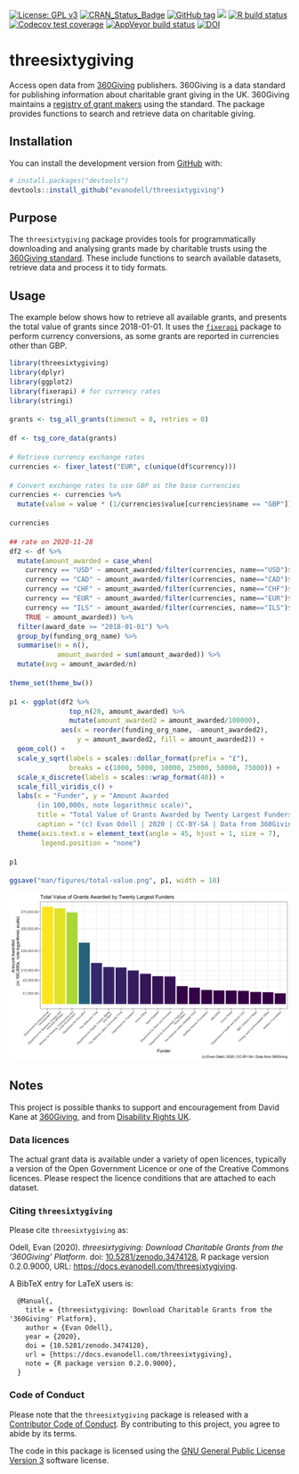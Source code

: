 
<!-- README.md is generated from README.Rmd. Please edit that file -->
<!-- badges: start -->

[![License: GPL
v3](https://img.shields.io/badge/License-GPLv3-blue.svg)](https://www.gnu.org/licenses/gpl-3.0)
[![CRAN\_Status\_Badge](https://www.r-pkg.org/badges/version/threesixtygiving)](https://cran.r-project.org/package=threesixtygiving)
[![GitHub
tag](https://img.shields.io/github/tag/evanodell/threesixtygiving.svg)](https://github.com/evanodell/threesixtygiving)
[![](https://cranlogs.r-pkg.org/badges/grand-total/threesixtygiving)](https://dgrtwo.shinyapps.io/cranview/)
[![R build
status](https://github.com/evanodell/threesixtygiving/workflows/R-CMD-check/badge.svg)](https://github.com/evanodell/threesixtygiving/actions)
[![Codecov test
coverage](https://codecov.io/gh/evanodell/threesixtygiving/branch/master/graph/badge.svg)](https://codecov.io/gh/evanodell/threesixtygiving?branch=master)
[![AppVeyor build
status](https://ci.appveyor.com/api/projects/status/github/evanodell/threesixtygiving?branch=master&svg=true)](https://ci.appveyor.com/project/evanodell/threesixtygiving)
[![DOI](https://zenodo.org/badge/195080045.svg)](https://zenodo.org/badge/latestdoi/195080045)
<!-- badges: end -->

# threesixtygiving

Access open data from [360Giving](https://www.threesixtygiving.org/)
publishers. 360Giving is a data standard for publishing information
about charitable grant giving in the UK. 360Giving maintains a [registry
of grant makers](http://data.threesixtygiving.org/) using the standard.
The package provides functions to search and retrieve data on charitable
giving.

## Installation

<!--
You can install the released version of threesixtygiving from [CRAN](https://CRAN.R-project.org) with:
``` r
install.packages("threesixtygiving")
```
-->

You can install the development version from
[GitHub](https://github.com/evanodell/threesixtygiving) with:

``` r
# install.packages("devtools")
devtools::install_github("evanodell/threesixtygiving")
```

## Purpose

The `threesixtygiving` package provides tools for programmatically
downloading and analysing grants made by charitable trusts using the
[360Giving standard](https://standard.threesixtygiving.org/). These
include functions to search available datasets, retrieve data and
process it to tidy formats.

## Usage

The example below shows how to retrieve all available grants, and
presents the total value of grants since 2018-01-01. It uses the
[`fixerapi`](https://cran.r-project.org/package=fixerapi) package to
perform currency conversions, as some grants are reported in currencies
other than GBP.

``` r
library(threesixtygiving)
library(dplyr)
library(ggplot2)
library(fixerapi) # for currency rates
library(stringi)

grants <- tsg_all_grants(timeout = 8, retries = 0)

df <- tsg_core_data(grants)

# Retrieve currency exchange rates
currencies <- fixer_latest("EUR", c(unique(df$currency)))

# Convert exchange rates to use GBP as the base currencies
currencies <- currencies %>% 
  mutate(value = value * (1/currencies$value[currencies$name == "GBP"]))

currencies

## rate on 2020-11-28
df2 <- df %>% 
  mutate(amount_awarded = case_when(
    currency == "USD" ~ amount_awarded/filter(currencies, name=="USD")$value,
    currency == "CAD" ~ amount_awarded/filter(currencies, name=="CAD")$value,
    currency == "CHF" ~ amount_awarded/filter(currencies, name=="CHF")$value,
    currency == "EUR" ~ amount_awarded/filter(currencies, name=="EUR")$value,
    currency == "ILS" ~ amount_awarded/filter(currencies, name=="ILS")$value,
    TRUE ~ amount_awarded)) %>%
  filter(award_date >= "2018-01-01") %>%
  group_by(funding_org_name) %>%
  summarise(n = n(),
            amount_awarded = sum(amount_awarded)) %>%
  mutate(avg = amount_awarded/n)

theme_set(theme_bw())

p1 <- ggplot(df2 %>% 
               top_n(20, amount_awarded) %>% 
               mutate(amount_awarded2 = amount_awarded/100000),
             aes(x = reorder(funding_org_name, -amount_awarded2),
                 y = amount_awarded2, fill = amount_awarded2)) + 
  geom_col() + 
  scale_y_sqrt(labels = scales::dollar_format(prefix = "£"),
               breaks = c(1000, 5000, 10000, 25000, 50000, 75000)) + 
  scale_x_discrete(labels = scales::wrap_format(40)) + 
  scale_fill_viridis_c() + 
  labs(x = "Funder", y = "Amount Awarded 
       (in 100,000s, note logarithmic scale)",
       title = "Total Value of Grants Awarded by Twenty Largest Funders",
       caption = "(c) Evan Odell | 2020 | CC-BY-SA | Data from 360Giving") + 
  theme(axis.text.x = element_text(angle = 45, hjust = 1, size = 7),
        legend.position = "none") 
  
p1

ggsave("man/figures/total-value.png", p1, width = 10)
```

![](man/figures/total-value.png)

## Notes

This project is possible thanks to support and encouragement from David
Kane at [360Giving](http://www.threesixtygiving.org/), and from
[Disability Rights UK](https://www.disabilityrightsuk.org/).

### Data licences

The actual grant data is available under a variety of open licences,
typically a version of the Open Government Licence or one of the
Creative Commons licences. Please respect the licence conditions that
are attached to each dataset.

### Citing `threesixtygiving`

Please cite `threesixtygiving` as:

Odell, Evan (2020). *threesixtygiving: Download Charitable Grants from
the ‘360Giving’ Platform*. doi:
[10.5281/zenodo.3474128](https://doi.org/10.5281/zenodo.3474128), R
package version 0.2.0.9000, URL:
<https://docs.evanodell.com/threesixtygiving>.

A BibTeX entry for LaTeX users is:

      @Manual{,
        title = {threesixtygiving: Download Charitable Grants from the '360Giving' Platform},
        author = {Evan Odell},
        year = {2020},
        doi = {10.5281/zenodo.3474128},
        url = {https://docs.evanodell.com/threesixtygiving},
        note = {R package version 0.2.0.9000},
      }

### Code of Conduct

Please note that the `threesixtygiving` package is released with a
[Contributor Code of
Conduct](https://github.com/evanodell/threesixtygiving/blob/master/CODE_OF_CONDUCT.md).
By contributing to this project, you agree to abide by its terms.

The code in this package is licensed using the [GNU General Public
License Version 3](https://www.gnu.org/licenses/gpl-3.0) software
license.
